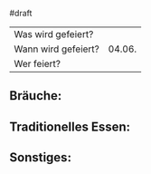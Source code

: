 #draft 

|                     |        |
| ------------------- | ------ |
| Was wird gefeiert?  |        |
| Wann wird gefeiert? | 04.06. |
| Wer feiert?         |        |
## Bräuche:
## Traditionelles Essen:
## Sonstiges: